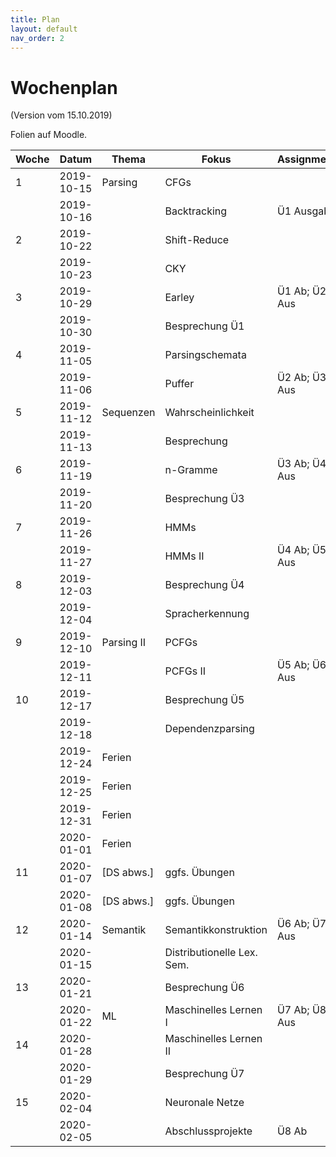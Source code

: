 ```yaml
---
title: Plan
layout: default
nav_order: 2
---
```


# Wochenplan

(Version vom 15.10.2019)

Folien auf Moodle.

|     Woche|     Datum|     Thema|     Fokus|Assignment|
|----------|----------|----------|----------|----------|
|         1|2019-10-15|   Parsing|      CFGs|          |
|          |2019-10-16|          |Backtracking|Ü1 Ausgabe|
|         2|2019-10-22|          |Shift-Reduce|          |
|          |2019-10-23|          |       CKY|          |
|         3|2019-10-29|          |    Earley|Ü1 Ab; Ü2 Aus|
|          |2019-10-30|          |Besprechung Ü1|          |
|         4|2019-11-05|          |Parsingschemata|          |
|          |2019-11-06|          |    Puffer|Ü2 Ab; Ü3 Aus|
|         5|2019-11-12| Sequenzen|Wahrscheinlichkeit          |
|          |2019-11-13|          |Besprechung |          |
|         6|2019-11-19|          |  n-Gramme|Ü3 Ab; Ü4 Aus|
|          |2019-11-20|          |Besprechung Ü3|          |
|         7|2019-11-26|          |      HMMs|          |
|          |2019-11-27|          |   HMMs II|Ü4 Ab; Ü5 Aus|
|         8|2019-12-03|          |Besprechung Ü4|          |
|          |2019-12-04|          |Spracherkennung|          |
|         9|2019-12-10|Parsing II|     PCFGs|          |
|          |2019-12-11|          |  PCFGs II|Ü5 Ab; Ü6 Aus|
|        10|2019-12-17|          |Besprechung Ü5|          |
|          |2019-12-18|          |Dependenzparsing|          |
|          |2019-12-24|    Ferien|          |          |
|          |2019-12-25|    Ferien|          |          |
|          |2019-12-31|    Ferien|          |          |
|          |2020-01-01|    Ferien|          |          |
|        11|2020-01-07|[DS abws.]|ggfs. Übungen|          |
|          |2020-01-08|[DS abws.]|ggfs. Übungen|          |
|        12|2020-01-14|  Semantik|Semantikkonstruktion|Ü6 Ab; Ü7 Aus|
|          |2020-01-15|          |Distributionelle Lex. Sem.|          |
|        13|2020-01-21|          |Besprechung Ü6|          |
|          |2020-01-22|        ML|Maschinelles Lernen I|Ü7 Ab; Ü8 Aus|
|        14|2020-01-28|          |Maschinelles Lernen II|          |
|          |2020-01-29|          |Besprechung Ü7|          |
|        15|2020-02-04|          |Neuronale Netze|          |
|          |2020-02-05|          |Abschlussprojekte|     Ü8 Ab|
